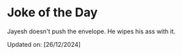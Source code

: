 # Joke of the Day

<!-- #joke -->
Jayesh doesn't push the envelope. He wipes his ass with it.

Updated on: [26/12/2024]
<!-- #jokeEnd -->